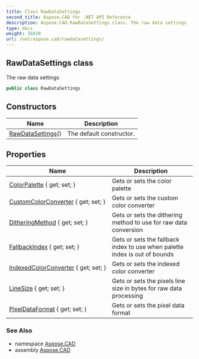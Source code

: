 ```yaml
---
title: Class RawDataSettings
second_title: Aspose.CAD for .NET API Reference
description: Aspose.CAD.RawDataSettings class. The raw data settings
type: docs
weight: 36830
url: /net/aspose.cad/rawdatasettings/
---
```

## RawDataSettings class

The raw data settings

```csharp
public class RawDataSettings
```

## Constructors

| Name | Description |
| --- | --- |
| [RawDataSettings](rawdatasettings/)() | The default constructor. |

## Properties

| Name | Description |
| --- | --- |
| [ColorPalette](../../aspose.cad/rawdatasettings/colorpalette/) { get; set; } | Gets or sets the color palette |
| [CustomColorConverter](../../aspose.cad/rawdatasettings/customcolorconverter/) { get; set; } | Gets or sets the custom color converter |
| [DitheringMethod](../../aspose.cad/rawdatasettings/ditheringmethod/) { get; set; } | Gets or sets the dithering method to use for raw data conversion |
| [FallbackIndex](../../aspose.cad/rawdatasettings/fallbackindex/) { get; set; } | Gets or sets the fallback index to use when palette index is out of bounds |
| [IndexedColorConverter](../../aspose.cad/rawdatasettings/indexedcolorconverter/) { get; set; } | Gets or sets the indexed color converter |
| [LineSize](../../aspose.cad/rawdatasettings/linesize/) { get; set; } | Gets or sets the pixels line size in bytes for raw data processing |
| [PixelDataFormat](../../aspose.cad/rawdatasettings/pixeldataformat/) { get; set; } | Gets or sets the pixel data format |

### See Also

* namespace [Aspose.CAD](../../aspose.cad/)
* assembly [Aspose.CAD](../../)


